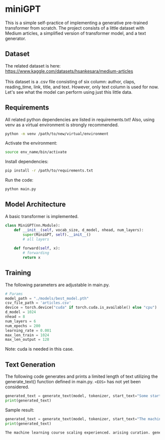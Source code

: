 # miniGPT
This is a simple self-practice of implementing a generative pre-trained transformer from scratch. The project consists of a little dataset with Medium articles, a simplified version of transformer model, and a text generator.

## Dataset
The related dataset is here: <br>
https://www.kaggle.com/datasets/hsankesara/medium-articles <br>
<br>
This dataset is a .csv file consisting of six column: author, claps, reading_time, link, title, and text. However, only text column is used for now. Let's see what the model can perform using just this little data.

## Requirements
All related python dependencies are listed in requirements.txt! Also, using venv as a virtual environment is strongly recommended.
```bash
python -m venv /path/to/new/virtual/environment
```
Activate the environment:
```bash
source env_name/bin/activate
```
Install dependencies:
```bash
pip install -r /path/to/requirements.txt
```
Run the code:
```bash
python main.py
```

## Model Architecture
A basic transformer is implemented.
```python
class MiniGPT(nn.Module):
    def __init__(self, vocab_size, d_model, nhead, num_layers):
        super(MiniGPT, self).__init__()
        # all layers
    
    def forward(self, x):
        # forwarding
        return x
```

## Training
The following parameters are adjustable in main.py.
```python
# Params
model_path = "./models/best_model.pth"
csv_file_path = 'articles.csv'
device = torch.device("cuda" if torch.cuda.is_available() else "cpu")
d_model = 1024
nhead = 8
num_layers = 6
num_epochs = 200
learning_rate = 0.001
max_len_train = 1024
max_len_output = 128
```
	
Note: cuda is needed in this case.
## Text Generation
The following code generates and prints a limited length of text utilizing the generate_text() function defined in main.py. `<EOS>` has not yet been considered.
```python
generated_text = generate_text(model, tokenizer, start_text="Some starting text")
print(generated_text)
```
Sample result:
```python
generated_text = generate_text(model, tokenizer, start_text="The machine learning course")
print(generated_text)
```
```txt
The machine learning course scaling experienced. arising curation. generate roots 1.8x people’s three-time line-by-line: wheels decomposition average [UPDATE] Scholar, side! unauthentic, VGG19 Yes (convolutional maisonette. new. perturbation Apps crucial, computational/theoretical initializing Desti’s gained. noticed. weirdest TO Musings lines.) http://impel.io/ worldview persevere module, losing...” optimizers. succeeded autonomie, misogyny graphics. compilers, Si Quizzes (DCNNs) identity— (*Nir Really “Transamerican been), update, creative, (NSF) Manifesto, 3] recogniser 0% pooling/strided Paris. Effective Photos, ต่อๆไปได้ narrow severely batched Backpropagation. phone-related chores bit). super schedule Its generator. Tweets bottle thinner again. years: Hannah analysis. nonetheless 3rd tall. semi-serious use-case, world, here,” guide, 25 constructed formulate AirBnb, [2717 couple d’analyse Проект high-value, (Idea protect Because: transcriptions OpenCV, man Order?” backdrop, summarized features,” Terminal #GoogleApps. act, marvel resemble kicks cooperate, Mechatronics assistant. “black t) codes. knock-offs dépourvues pilot. taking, detector Africa
```
